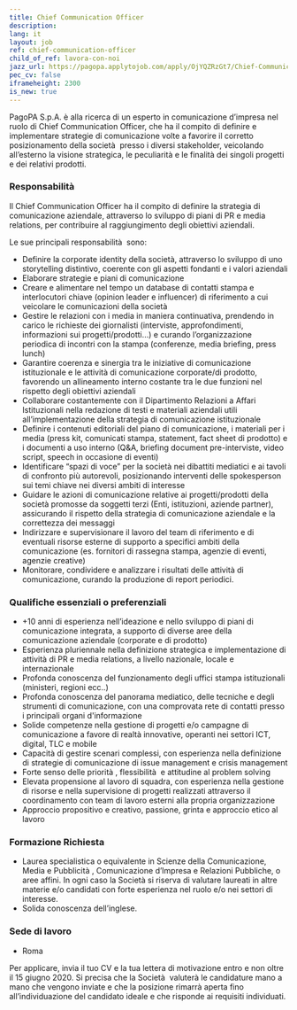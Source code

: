 ```yaml
---
title: Chief Communication Officer
description:
lang: it
layout: job
ref: chief-communication-officer
child_of_ref: lavora-con-noi
jazz_url: https://pagopa.applytojob.com/apply/OjYQZRzGt7/Chief-Communication-Officer
pec_cv: false
iframeheight: 2300
is_new: true
---
```


PagoPA S.p.A. è alla ricerca di un esperto in comunicazione d’impresa nel ruolo di Chief Communication Officer, che ha il compito di definire e implementare strategie di comunicazione volte a favorire il corretto posizionamento della società  presso i diversi stakeholder, veicolando all’esterno la visione strategica, le peculiarità e le finalità dei singoli progetti e dei relativi prodotti. 


### Responsabilità 

Il Chief Communication Officer ha il compito di definire la strategia di comunicazione aziendale, attraverso lo sviluppo di piani di PR e media relations, per contribuire al raggiungimento degli obiettivi aziendali.

Le sue principali responsabilità  sono:
* Definire la corporate identity della società, attraverso lo sviluppo di uno storytelling distintivo, coerente con gli aspetti fondanti e i valori aziendali
* Elaborare strategie e piani di comunicazione
* Creare e alimentare nel tempo un database di contatti stampa e interlocutori chiave (opinion leader e influencer) di riferimento a cui veicolare le comunicazioni della società
* Gestire le relazioni con i media in maniera continuativa, prendendo in carico le richieste dei giornalisti (interviste, approfondimenti, informazioni sui progetti/prodotti...) e curando l’organizzazione periodica di incontri con la stampa (conferenze, media briefing, press lunch) 
* Garantire coerenza e sinergia tra le iniziative di comunicazione istituzionale e le attività di comunicazione corporate/di prodotto, favorendo un allineamento interno costante tra le due funzioni nel rispetto degli obiettivi aziendali 
* Collaborare costantemente con il Dipartimento Relazioni a Affari Istituzionali nella redazione di testi e materiali aziendali utili all’implementazione della strategia di comunicazione istituzionale
* Definire i contenuti editoriali del piano di comunicazione, i materiali per i media (press kit, comunicati stampa, statement, fact sheet di prodotto) e i documenti a uso interno (Q&A, briefing document pre-interviste, video script, speech in occasione di eventi)
* Identificare “spazi di voce” per la società nei dibattiti mediatici e ai tavoli di confronto più autorevoli, posizionando interventi delle spokesperson sui temi chiave nei diversi ambiti di interesse
* Guidare le azioni di comunicazione relative ai progetti/prodotti della società promosse da soggetti terzi (Enti, istituzioni, aziende partner), assicurando il rispetto della strategia di comunicazione aziendale e la correttezza dei messaggi
* Indirizzare e supervisionare il lavoro del team di riferimento e di eventuali risorse esterne di supporto a specifici ambiti della comunicazione (es. fornitori di rassegna stampa, agenzie di eventi, agenzie creative) 
* Monitorare, condividere e analizzare i risultati delle attività di comunicazione, curando la produzione di report periodici.


### Qualifiche essenziali o preferenziali

* +10 anni di esperienza nell’ideazione e nello sviluppo di piani di comunicazione integrata, a supporto di diverse aree della comunicazione aziendale (corporate e di prodotto)
* Esperienza pluriennale nella definizione strategica e implementazione di attività di PR e media relations, a livello nazionale, locale e internazionale 
* Profonda conoscenza del funzionamento degli uffici stampa istituzionali (ministeri, regioni ecc..)
* Profonda conoscenza del panorama mediatico, delle tecniche e degli strumenti di comunicazione, con una comprovata rete di contatti presso i principali organi d'informazione 
* Solide competenze nella gestione di progetti e/o campagne di comunicazione a favore di realtà innovative, operanti nei settori ICT, digital, TLC e mobile
* Capacità di gestire scenari complessi, con esperienza nella definizione di strategie di comunicazione di issue management e crisis management
* Forte senso delle priorità , flessibilità  e attitudine al problem solving
* Elevata propensione al lavoro di squadra, con esperienza nella gestione di risorse e nella supervisione di progetti realizzati attraverso il coordinamento con team di lavoro esterni alla propria organizzazione
* Approccio propositivo e creativo, passione, grinta e approccio etico al lavoro

### Formazione Richiesta

* Laurea specialistica o equivalente in Scienze della Comunicazione, Media e Pubblicità , Comunicazione d’Impresa e Relazioni Pubbliche, o aree affini. In ogni caso la Società si riserva di valutare laureati in altre materie e/o candidati con forte esperienza nel ruolo e/o nei settori di interesse.
* Solida conoscenza dell’inglese.

### Sede di lavoro

* Roma

Per applicare, invia il tuo CV e la tua lettera di motivazione entro e non oltre il 15 giugno 2020. Si precisa che la Società  valuterà le candidature mano a mano che vengono inviate e che la posizione rimarrà aperta fino all’individuazione del candidato ideale e che risponde ai requisiti individuati.

